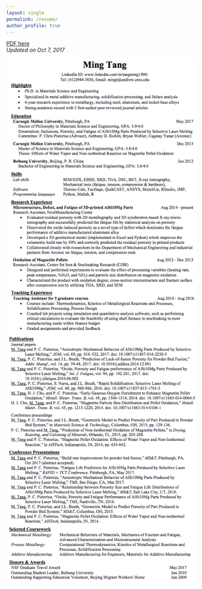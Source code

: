 ```yaml
---
layout: single
permalink: /resume/
author_profile: true
---
```


[PDF here](/files/resume/resume_tm.pdf)  
*Updated on Oct 7, 2017*

<center><img src="/files/resume/resume_image1.png" width="1500"></center>

<center><img src="/files/resume/resume_image2.png" width="1500"></center>
